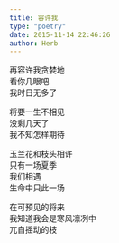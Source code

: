 ```yaml
---  
title: 容许我  
type: "poetry"  
date: 2015-11-14 22:46:26  
author: Herb  
---  
```

再容许我贪婪地  
看你几眼吧  
我时日无多了  

将要一生不相见  
没剩几天了  
我不知怎样期待  

玉兰花和枝头相许  
只有一场夏季  
我们相遇  
生命中只此一场  

在可预见的将来  
我知道我会是寒风凛冽中  
兀自摇动的枝  
